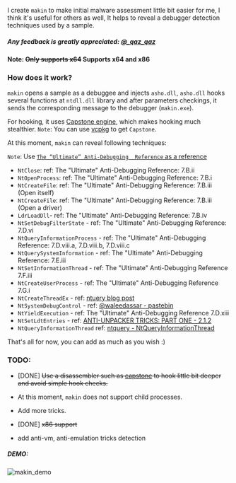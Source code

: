 I create `makin` to make initial malware assessment little bit easier for me, I think it's useful for others as well, It helps to reveal a debugger detection techniques used by a sample.

##### Any feedback is greatly appreciated: [@_qaz_qaz](https://twitter.com/_qaz_qaz)

#### Note: ~~Only supports x64~~ Supports x64 and x86

### How does it work?
`makin` opens a sample as a debuggee and injects `asho.dll`, `asho.dll` hooks several functions at `ntdll.dll` library and after parameters checkings, it sends the corresponding message to the debugger (`makin.exe`).

For hooking, it uses [Capstone engine](http://www.capstone-engine.org/), which makes hooking much stealthier.
`Note`: You can use [vcpkg](https://github.com/Microsoft/vcpkg) to get `Capstone`.

At this moment, `makin` can reveal following techniques: 

`Note`: Use [`The “Ultimate” Anti-Debugging  Reference` as a reference](https://web.archive.org/web/20171212061916/http://pferrie.host22.com/papers/antidebug.pdf)
* `NtClose`: ref: The "Ultimate" Anti-Debugging Reference: 7.B.ii
* `NtOpenProcess`: ref: The "Ultimate" Anti-Debugging Reference: 7.B.i
* `NtCreateFile`: ref: The "Ultimate" Anti-Debugging Reference: 7.B.iii (Open itself)
* `NtCreateFile`: ref: The "Ultimate" Anti-Debugging Reference: 7.B.iii (Open a driver)
* `LdrLoadDll`- ref: The "Ultimate" Anti-Debugging Reference: 7.B.iv
* `NtSetDebugFilterState` - ref: The "Ultimate" Anti-Debugging Reference: 7.D.vi
* `NtQueryInformationProcess` - ref: The "Ultimate" Anti-Debugging Reference: 7.D.viii.a, 7.D.viii.b, 7.D.viii.c
* `NtQuerySystemInformation` - ref: The "Ultimate" Anti-Debugging Reference: 7.E.iii
* `NtSetInformationThread` - ref: The "Ultimate" Anti-Debugging Reference 7.F.iii
* `NtCreateUserProcess` - ref: The "Ultimate" Anti-Debugging Reference 7.G.i
* `NtCreateThreadEx` - ref: [ntuery blog post](https://web.archive.org/web/20171211143522/https://ntquery.wordpress.com/2014/03/29/anti-debug-ntcreatethreadex/)
* `NtSystemDebugControl` - ref: [@waleedassar - pastebin](https://goo.gl/j4g5pV)
* `NtYieldExecution` - ref: The "Ultimate" Anti-Debugging Reference 7.D.xiii
* `NtSetLdtEntries` - ref: [ANTI-UNPACKER TRICKS: PART ONE - 2.1.2](https://web.archive.org/web/20171215191103/http://pferrie.tripod.com/papers/unpackers21.pdf)
* `NtQueryInformationThread` ref: [ntquery - NtQueryInformationThread](https://web.archive.org/web/20180110063515/https://ntquery.wordpress.com/2014/03/29/anti-debug-ntsetinformationthread/)

That's all for now, you can add as much as you wish :) 

### TODO: 
* [DONE] ~~Use a disassembler such as [capstone](http://www.capstone-engine.org/) to hook little bit deeper and avoid simple hook checks.~~

* At this moment, `makin` does not support child processes.

* Add more tricks.

* [DONE] ~~x86 support~~

* add anti-vm, anti-emulation tricks detection

##### DEMO:

![makin_demo](https://user-images.githubusercontent.com/16405698/33871171-c6f8a156-df2a-11e7-8ffb-b9ae5c030c48.gif)
